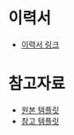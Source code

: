 # 이력서
- [이력서 링크](https://codemcd.github.io/resume/)

# 참고자료
- [원본 템플릿](https://github.com/sproogen/modern-resume-theme)
- [참고 템플릿](https://github.com/jojoldu/jojoldu.github.io)